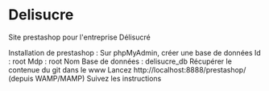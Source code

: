 # Delisucre
Site prestashop pour l'entreprise Délisucré

Installation de prestashop :
Sur phpMyAdmin, créer une base de données
Id : root
Mdp : root
Nom Base de données : delisucre_db
Récupérer le contenue du git dans le www
Lancez http://localhost:8888/prestashop/ (depuis WAMP/MAMP)
Suivez les instructions 
